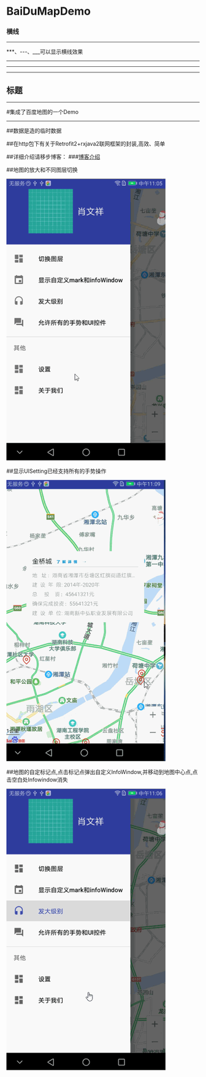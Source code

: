 # BaiDuMapDemo
### 横线
-----------
***、---、___可以显示横线效果

***
---
___



标题
------

 ****
  #集成了百度地图的一个Demo
  ****

 ##数据是造的临时数据

 ##在http包下有关于Retrofit2+rxjava2联网框架的封装,高效、简单

 ##详细介绍请移步博客：
 ###[博客介绍](http://blog.csdn.net/kevin_321v/article/details/78810053)  



 ##地图的放大和不同图层切换

![image](https://github.com/kevin321happy/BaiDuMapDemo/blob/master/app/map01.gif)




 ##显示UISetting已经支持所有的手势操作

![image](https://github.com/kevin321happy/BaiDuMapDemo/blob/master/app/map03.gif)



 ##地图的自定标记点,点击标记点弹出自定义InfoWindow,并移动到地图中心点,点击空白处Infowindow消失


![image](https://github.com/kevin321happy/BaiDuMapDemo/blob/master/app/map02.gif)
